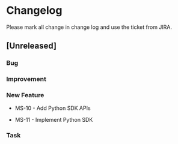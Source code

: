 # Changelog

Please mark all change in change log and use the ticket from JIRA.

## [Unreleased]

### Bug

### Improvement

### New Feature

- MS-10 - Add Python SDK APIs

- MS-11 - Implement Python SDK

### Task
